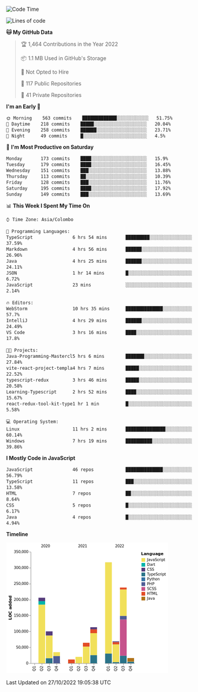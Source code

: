 
<!--START_SECTION:waka-->
![Code Time](http://img.shields.io/badge/Code%20Time-757%20hrs%2020%20mins-blue)

![Lines of code](https://img.shields.io/badge/From%20Hello%20World%20I%27ve%20Written-1%20Million%20lines%20of%20code-blue)

**🐱 My GitHub Data** 

> 🏆 1,464 Contributions in the Year 2022
 > 
> 📦 1.1 MB Used in GitHub's Storage 
 > 
> 🚫 Not Opted to Hire
 > 
> 📜 117 Public Repositories 
 > 
> 🔑 41 Private Repositories  
 > 
**I'm an Early 🐤** 

```text
🌞 Morning    563 commits    █████████████░░░░░░░░░░░░   51.75% 
🌆 Daytime    218 commits    █████░░░░░░░░░░░░░░░░░░░░   20.04% 
🌃 Evening    258 commits    ██████░░░░░░░░░░░░░░░░░░░   23.71% 
🌙 Night      49 commits     █░░░░░░░░░░░░░░░░░░░░░░░░   4.5%

```
📅 **I'm Most Productive on Saturday** 

```text
Monday       173 commits    ████░░░░░░░░░░░░░░░░░░░░░   15.9% 
Tuesday      179 commits    ████░░░░░░░░░░░░░░░░░░░░░   16.45% 
Wednesday    151 commits    ███░░░░░░░░░░░░░░░░░░░░░░   13.88% 
Thursday     113 commits    ██░░░░░░░░░░░░░░░░░░░░░░░   10.39% 
Friday       128 commits    ███░░░░░░░░░░░░░░░░░░░░░░   11.76% 
Saturday     195 commits    ████░░░░░░░░░░░░░░░░░░░░░   17.92% 
Sunday       149 commits    ███░░░░░░░░░░░░░░░░░░░░░░   13.69%

```


📊 **This Week I Spent My Time On** 

```text
⌚︎ Time Zone: Asia/Colombo

💬 Programming Languages: 
TypeScript               6 hrs 54 mins       █████████░░░░░░░░░░░░░░░░   37.59% 
Markdown                 4 hrs 56 mins       ██████░░░░░░░░░░░░░░░░░░░   26.96% 
Java                     4 hrs 25 mins       ██████░░░░░░░░░░░░░░░░░░░   24.11% 
JSON                     1 hr 14 mins        █░░░░░░░░░░░░░░░░░░░░░░░░   6.72% 
JavaScript               23 mins             ░░░░░░░░░░░░░░░░░░░░░░░░░   2.14%

🔥 Editors: 
WebStorm                 10 hrs 35 mins      ██████████████░░░░░░░░░░░   57.7% 
IntelliJ                 4 hrs 29 mins       ██████░░░░░░░░░░░░░░░░░░░   24.49% 
VS Code                  3 hrs 16 mins       ████░░░░░░░░░░░░░░░░░░░░░   17.8%

🐱‍💻 Projects: 
Java-Programming-Mastercl5 hrs 6 mins        ███████░░░░░░░░░░░░░░░░░░   27.84% 
vite-react-project-templa4 hrs 7 mins        █████░░░░░░░░░░░░░░░░░░░░   22.52% 
typescript-redux         3 hrs 46 mins       █████░░░░░░░░░░░░░░░░░░░░   20.58% 
Learning-Typescript      2 hrs 52 mins       ████░░░░░░░░░░░░░░░░░░░░░   15.67% 
react-redux-tool-kit-type1 hr 1 min          █░░░░░░░░░░░░░░░░░░░░░░░░   5.58%

💻 Operating System: 
Linux                    11 hrs 2 mins       ███████████████░░░░░░░░░░   60.14% 
Windows                  7 hrs 19 mins       ██████████░░░░░░░░░░░░░░░   39.86%

```

**I Mostly Code in JavaScript** 

```text
JavaScript               46 repos            ██████████████░░░░░░░░░░░   56.79% 
TypeScript               11 repos            ███░░░░░░░░░░░░░░░░░░░░░░   13.58% 
HTML                     7 repos             ██░░░░░░░░░░░░░░░░░░░░░░░   8.64% 
CSS                      5 repos             █░░░░░░░░░░░░░░░░░░░░░░░░   6.17% 
Java                     4 repos             █░░░░░░░░░░░░░░░░░░░░░░░░   4.94%

```


**Timeline**

![Chart not found](https://raw.githubusercontent.com/ccweerasinghe1994/ccweerasinghe1994/master/charts/bar_graph.png) 


 Last Updated on 27/10/2022 19:05:38 UTC
<!--END_SECTION:waka-->
